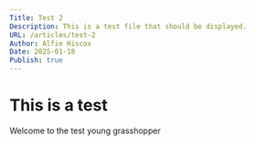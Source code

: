 ```yaml
---
Title: Test 2 
Description: This is a test file that should be displayed.
URL: /articles/test-2
Author: Alfie Hiscox
Date: 2025-01-18
Publish: true 
---
```


# This is a test

Welcome to the test young grasshopper
